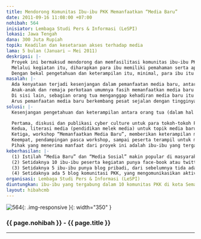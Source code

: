 ```yaml
---
title: Mendorong Komunitas Ibu-ibu PKK Memanfaatkan “Media Baru”
date: 2011-09-16 11:08:00 +07:00
nohibah: 564
inisiator: Lembaga Studi Pers & Informasi (LeSPI)
lokasi: Jawa Tengah
dana: 300 Juta Rupiah
topik: Keadilan dan kesetaraan akses terhadap media
lama: 5 bulan (Januari – Mei 2011)
deskripsi: |-
  Proyek ini bermaksud mendorong dan memfasilitasi komunitas ibu-ibu PKK di wilayah Kota Semarang untuk mengenal dan memanfaatkan media baru (new media), yaitu media yang keberadaannya berdasarkan internet. Di dalam media baru tersebut, ada kategori media sosial, seperti blog, facebook, twitter, dsb., yang tidak jarang turut mengembangkan nilai-nilai solidaritas, kesukarelaan berbagi, dan kebersamaan (gotong royong).
  Melalui kegiatan itu, diharapkan para ibu memiliki pemahaman serta apresiasi yang memadai tentang media baru, serta punya keterampilan untuk memanfaatkan kehadirannya. Manifestasi dari pemanfaatan itu antara lain mereka mampu berinteraksi dalam media sosial seperti blog, face-book atau twitter.
  Dengan bekal pengetahuan dan keterampilan itu, minimal, para ibu itu bisa berdialog dengan anak-anak mereka yang jauh lebih dulu dan lebih cepat beradaptasi dengan perkembangan media-media baru. Lebih jauh dari itu, mereka juga bisa memanfaatkan media baru itu untuk mengomunikasikan kepentingan kelompoknya pada khalayak yang lebih luas melalui media baru tersebut.
masalah: |-
  Ada kenyataan terjadi kesenjangan dalam pemanfaatan media baru, antara orang tua (termasuk para ibu) dengan anak-anak mereka.
  Anak-anak dan remaja perkotaan umumnya fasih memanfaatkan media baru itu. Mereka rata-rata punya face-book, blog ,atau twitter. Sebagian tugas sekolah pun mereka selesaikan dengan bantuan internet.
  Di sisi lain, sebagian orang tua menganggap kehadiran media baru itu “ancaman” yang patut diwaspadai, karena ada dampak buruk yang dibawanya. Setidaknya, relasi orang tua – anak menjadi terganggu. Persepsi itu muncul antara lain karena ketidaktahuan para orang tua memahami dan memanfaatkan media baru tersebut.
  Arus pemanfaatan media baru berkembang pesat sejalan dengan tingginya penggunaan internet. Pengguna facebook di negeri ini 27.953.340 (Oktober 2010), kedua terbesar di dunia. Sementara twitter 6.240.000 pengguna (September 2010), ke-3 se Asia atau ke-6 se dunia. Sedangkan jumlah blogger mencapai lebih dari 2 juta. Membendung arus kuat ini jelaslah sia-sia. Maka dibutuhkan sikap, pengetahuan dan keterampilan baru untuk memahaminya.
solusi: |-
  Kesenjangan pengetahuan dan keterampilan antara orang tua (dalam hal ini para ibu) dan anak-anak mereka dalam memanfaatkan media baru secara umum dapat diatasi dengan memberikan pemahaman serta keterampilan memanfaatkan media baru bagi para ibu. Bebarapa kegiatan konkretnya adalah:

  Pertama, diskusi dan publikasi cyber culture untuk para tokoh-tokoh PKK di Kota Semarang
  Kedua, literasi media (pendidikan melek media) untuk topik media baru, di 10 komunitas ibu-ibu PKK di kota Semarang –baik di level RT, kelurahan maupun kecamatan.
  Ketiga, workshop “Memanfaatkan Media Baru”, memberikan keterampilan membuat email, blog, twitter, dan face-book. Peserta workshop ini adalah para wakil dari komunitas ibu-ibu PKK.
  Keempat, pendampingan pasca workshop, sampai peserta terampil untuk mengoperasikan dan berinteraksi dalam media baru.
  Pihak yang menerima manfaat dari proyek ini adalah ibu-ibu yang tergabung dalam 10 komunitas PKK di kota Semarang
keberhasilan: |-
  (1) Istilah “Media Baru” dan “Media Sosial” makin popular di masyarakat, karena publikasi kegiatan, mulai dari diskusi-diskusi tema-tema yang berkaitan dengan cyber culture, maupun aktivitas literasi media dan workshop tentang media baru. Ukuran: jumlah liputan “media baru” di media cetak ataupun elektronik.
  (2) Setidaknya 10 ibu-ibu peserta kegiatan punya face-book atau twitter, dari sebelumnya tidak ada.
  (3) Setidaknya 5 ibu-ibu punya blog pribadi, dari sebelumnya tida ada.
  (4) Setidaknya ada 5 blog komunitasi PKK, yang mengomunikasikan aktivitas komunitas tersebut ke khalayak. Pada kondisi ini, kehadiran media baru berhasil memperkaya aktivitas komunitas PKK, yang semua hanya berkumpul sekadar untuk arisan, menjadi lebih bervariasi.
organisasi: Lembaga Studi Pers & Informasi (LeSPI)
diuntungkan: ibu-ibu yang tergabung dalam 10 komunitas PKK di kota Semarang
layout: hibahcmb
---
```


![564](/static/img/hibahcmb/564.png){: .img-responsive }{: width="350" }

### {{ page.nohibah }} - {{ page.title }}

---
